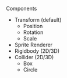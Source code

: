 Components
- Transform (default)
	- Position
	- Rotation
	- Scale
- Sprite Renderer
- Rigidbody (2D/3D)
- Collider (2D/3D)
	- Box
	- Circle